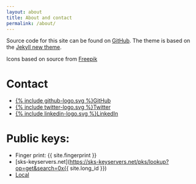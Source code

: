 ```yaml
---
layout: about
title: About and contact
permalink: /about/
---
```


Source code for this site can be found on [GitHub](https://github.com/HisRoyalRedness/HisRoyalRedness.github.io).
The theme is based on the [Jekyll new theme](https://github.com/jglovier/jekyll-new).

Icons based on source from [Freepik](http://www.freepik.com/)

# Contact

<ul>
  <li><a href="https://github.com/{{ site.github_username }}"><span class="icon icon--github">{% include github-logo.svg %}</span><span class="username">GitHub</span></a></li>
  <li><a href="https://twitter.com/{{ site.twitter_username }}"><span class="icon icon--twitter">{% include twitter-logo.svg %}</span><span class="username">Twitter</span></a></li>
  <li><a href="https://www.linkedin.com/in/{{ site.linkedin_username }}"><span class="icon icon--linkedin">{% include linkedin-logo.svg %}</span><span class="username">LinkedIn</span></a></li>
</ul>

# Public keys:

* Finger print: {{ site.fingerprint }}
* [sks-keyservers.net](https://sks-keyservers.net/pks/lookup?op=get&search=0x{{ site.long_id }}) 
* [Local](/assets/PublicKeys.txt)

